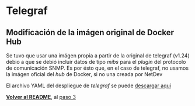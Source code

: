 # Telegraf

## Modificación de la imágen original de Docker Hub

Se tuvo que usar una imágen propia a partir de la original de telegraf (v1.24) debio a que se debió incluir datos de tipo _mibs_ para el _plugin_ del protocolo de comunicación SNMP. Es por ésto que, en el caso de telegraf, no usamos la imágen oficial del _hub_ de Docker, si no una creada por NetDev

El archivo YAML del despliegue de _telegraf_ se puede [descargar aquí](yamls/02_telegraf.yaml)

**[Volver al README](/README.md)**, al [paso 3](/Cap2_03_DespliegueInfluxdb.md)
